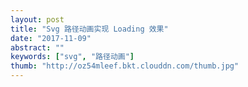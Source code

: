 ```yaml
---
layout: post
title: "Svg 路径动画实现 Loading 效果"
date: "2017-11-09"
abstract: ""
keywords: ["svg", "路径动画"]
thumb: "http://oz54mleef.bkt.clouddn.com/thumb.jpg"
---
```

